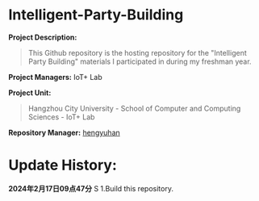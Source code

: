 # Intelligent-Party-Building
**Project Description:**  
>This Github repository is the hosting repository for the "Intelligent Party Building" materials I participated in during my freshman year.  

**Project Managers:** IoT+ Lab  
    
**Project Unit:** 
>Hangzhou City University - School of Computer and Computing Sciences - IoT+ Lab

**Repository Manager:** [hengyuhan](https://github.com/BaoZhuhan)  

# Update History:

**2024年2月17日09点47分**  S
 1.Build this repository.


